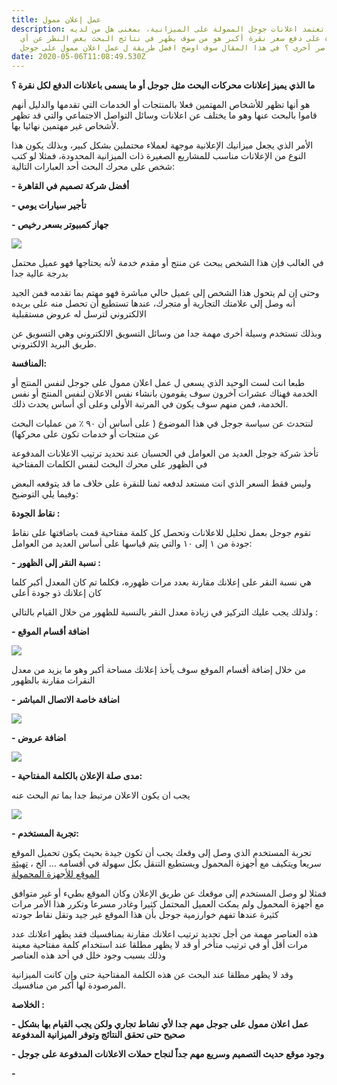 ```yaml
---
title: عمل إعلان ممول
description: هل تعتمد اعلانات جوجل الممولة على الميزانية، بمعنى هل من لديه
  القدرة على دفع سعر نقرة أكبر هو من سوف يظهر في نتائج البحث بغض النظر عن أي
  عناصر أخرى ؟ في هذا المقال سوف اوضح افضل طريقة ل عمل اعلان ممول على جوجل
date: 2020-05-06T11:08:49.530Z
---
```

**ما الذي يميز إعلانات محركات البحث مثل جوجل أو ما يسمى باعلانات الدفع لكل نقرة ؟**

هو أنها تظهر للأشخاص المهتمين فعلا بالمنتجات أو الخدمات التي تقدمها والدليل أنهم قاموا بالبحث عنها وهو ما يختلف عن اعلانات وسائل التواصل الاجتماعي والتي قد تظهر لأشخاص غير مهتمين نهائيا بها.

الأمر الذي يجعل ميزانيك الإعلانية موجهة لعملاء محتملين بشكل كبير، وبذلك يكون هذا النوع من الإعلانات مناسب للمشاريع الصغيرة ذات الميزانية المحدودة، فمثلا لو كتب شخص على محرك البحث أحد العبارات التالية:

**\- أفضل شركة تصميم في القاهرة**

**\- تأجير سيارات يومي**

**\- جهاز كمبيوتر بسعر رخيص**

![](img/snip20200513_1.png)

في الغالب فإن هذا الشخص يبحث عن منتج أو مقدم خدمة لأنه يحتاجها فهو عميل محتمل بدرجة عالية جدا

وحتى إن لم يتحول هذا الشخص إلى عميل حالي مباشرة فهو مهتم بما تقدمه فمن الجيد أنه وصل إلى علامتك التجارية أو متجرك، عندها تستطيع أن تحصل منه على بريده الالكتروني لترسل له عروض مستقبلية

وبذلك تستخدم وسيلة أخرى مهمة جدا من وسائل التسويق الالكتروني وهي التسويق عن طريق البريد الالكتروني.

**المنافسة:**

طبعا انت لست الوحيد الذي يسعى ل عمل اعلان ممول على جوجل لنفس المنتج أو الخدمة  فهناك عشرات آخرون سوف يقومون بانشاء نفس الاعلان لنفس المنتج أو نفس الخدمة، فمن منهم سوف يكون في المرتبة الأولى وعلى أي أساس يحدث ذلك.

لنتحدث عن سياسة جوجل في هذا الموضوع ( على أساس أن ٩٠ ٪ من عمليات البحث عن منتجات أو خدمات تكون على محركها)

تأخذ شركة جوجل العديد من العوامل في الحسبان عند تحديد ترتيب الاعلانات المدفوعة في الظهور على محرك البحث لنفس الكلمات المفتاحية

وليس فقط السعر الذي انت مستعد لدفعه ثمنا للنقرة على خلاف ما قد يتوقعه البعض وفيما يلي التوضيح:

**نقاط الجودة :**

تقوم جوجل بعمل تحليل للاعلانات وتحصل كل كلمة مفتاحية قمت باضافتها على نقاط جودة من ١ إلى ١٠ والتي يتم قياسها على أساس العديد من العوامل: 

**\- نسبة النقر إلى الظهور :**

هي نسبة النقر على إعلانك مقارنة بعدد مرات ظهوره، فكلما تم كان المعدل أكبر كلما كان إعلانك ذو جودة أعلى

ولذلك يجب عليك التركيز في زيادة معدل النقر بالنسبة للظهور من خلال القيام بالتالي :  

**\- اضافة أقسام الموقع** 

![](img/jmp-solicitors-sitelinks-ad.jpg)

من خلال إضافة أقسام الموقع سوف يأخذ إعلانك مساحة أكبر وهو ما يزيد من معدل النقرات مقارنة بالظهور  

**\- اضافة خاصة الاتصال المباشر**

![](img/adwords-call-extensions-improve-mobile-ctr-2020.jpg)

**\- اضافة عروض** 

![](img/promotion-extension-concentra-1024x520.jpg)

**\- مدى صلة الإعلان بالكلمة المفتاحية:** 

يجب ان يكون الاعلان مرتبط جدا بما تم البحث عنه 

![](img/advert-with-keywords.jpg)

**\-  تجربة المستخدم:**

تجربة المستخدم الذي وصل إلى وقعك يجب أن تكون جيدة بحيث يكون تحميل الموقع سريعا ويتكيف مع أجهزة المحمول ويستطيع التنقل بكل سهولة في أقسامه ... الخ ، [تهيئة الموقع للأجهزة المحمولة ](https://al3dawi.com/post/%D8%AA%D8%B5%D9%85%D9%8A%D9%85-%D8%A7%D9%84%D9%85%D9%88%D8%A7%D9%82%D8%B9-%D9%84%D9%84%D8%A3%D8%AC%D9%87%D8%B2%D8%A9-%D8%A7%D9%84%D9%85%D8%AD%D9%85%D9%88%D9%84%D8%A9/)

فمثلا لو وصل المستخدم إلى موقعك عن طريق الإعلان وكان الموقع بطيء أو غير متوافق مع أجهزة المحمول ولم يمكث العميل المحتمل كثيرا وغادر مسرعا وتكرر هذا الأمر مرات كثيرة عندها تفهم خوارزمية جوجل بأن هذا الموقع غير جيد وتقل نقاط جودته 

هذه العناصر  مهمة من أجل تحديد ترتيب اعلانك مقارنة بمنافسيك فقد يظهر اعلانك عدد مرات أقل أو في ترتيب متأخر أو قد لا يظهر مطلقا عند استخدام كلمة مفتاحية معينة وذلك بسبب وجود خلل في أحد هذه العناصر

وقد لا يظهر مطلقا عند البحث عن هذه الكلمة المفتاحية حتى وإن كانت الميزانية المرصودة لها أكبر من منافسيك.

**الخلاصة :** 

**\- عمل اعلان ممول على جوجل مهم جدا لأي نشاط تجاري ولكن يجب القيام بها بشكل صحيح حتى تحقق النتائج وتوفر الميزانية المدفوعة** 

**\- وجود موقع حديث التصميم وسريع مهم جداً لنجاح حملات الاعلانات المدفوعة على جوجل** 

**\-**